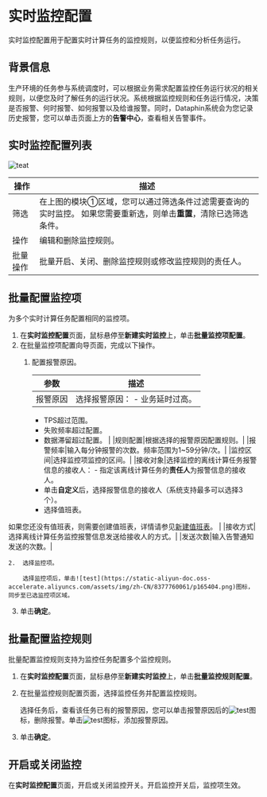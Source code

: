 # 实时监控配置

实时监控配置用于配置实时计算任务的监控规则，以便监控和分析任务运行。

## 背景信息

生产环境的任务参与系统调度时，可以根据业务需求配置监控任务运行状况的相关规则，以便您及时了解任务的运行状况。系统根据监控规则和任务运行情况，决策是否报警、何时报警、如何报警以及给谁报警。同时，Dataphin系统会为您记录历史报警，您可以单击页面上方的**告警中心**，查看相关告警事件。

## 实时监控配置列表

![teat](https://static-aliyun-doc.oss-accelerate.aliyuncs.com/assets/img/zh-CN/0876175061/p165449.png)

|操作|描述|
|--|--|
|筛选|在上图的模块①区域，您可以通过筛选条件过滤需要查询的实时监控。 如果您需要重新选，则单击**重置**，清除已选筛选条件。 |
|操作|编辑和删除监控规则。|
|批量操作|批量开启、关闭、删除监控规则或修改监控规则的责任人。|

## 批量配置监控项

为多个实时计算任务配置相同的监控项。

1.  在**实时监控配置**页面，鼠标悬停至**新建实时监控**上，单击**批量监控项配置**。
2.  在批量监控项配置向导页面，完成以下操作。
    1.  配置报警原因。

        |参数|描述|
        |--|--|
        |报警原因|选择报警原因：         -   业务延时过高。
        -   TPS超过范围。
        -   失败频率超过配置。
        -   数据滞留超过配置。 |
        |规则配置|根据选择的报警原因配置规则。|
        |报警频率|输入每分钟报警的次数。频率范围为1~59分钟/次。|
        |监控区间|选择监控项监控的区间。|
        |接收对象|选择监控的离线计算任务报警信息的接收人：         -   指定该离线计算任务的**责任人**为报警信息的接收人。
        -   单击**自定义**后，选择报警信息的接收人（系统支持最多可以选择3个）。
        -   选择值班表。

如果您还没有值班表，则需要创建值班表，详情请参见[新建值班表](/cn.zh-CN/全局管理/告警中心/管理值班表.md)。 |
        |接收方式|选择离线计算任务监控报警信息发送给接收人的方式。|
        |发送次数|输入告警通知发送的次数。|

    2.  选择监控项。

        选择监控项后，单击![test](https://static-aliyun-doc.oss-accelerate.aliyuncs.com/assets/img/zh-CN/8377760061/p165404.png)图标，同步至已选监控项区域。

3.  单击**确定**。

## 批量配置监控规则

批量配置监控规则支持为监控任务配置多个监控规则。

1.  在**实时监控配置**页面，鼠标悬停至**新建实时监控**上，单击**批量监控规则配置**。
2.  在批量监控规则配置页面，选择监控任务并配置监控规则。

    选择任务后，查看该任务已有的报警原因，您可以单击报警原因后的![test](https://static-aliyun-doc.oss-accelerate.aliyuncs.com/assets/img/zh-CN/7502860061/p168796.png)图标，删除报警。单击![test](https://static-aliyun-doc.oss-accelerate.aliyuncs.com/assets/img/zh-CN/7502860061/p168800.png)图标，添加报警原因。

3.  单击**确定**。

## 开启或关闭监控

在**实时监控配置**页面，开启或关闭监控开关。开启监控开关后，监控项生效。

